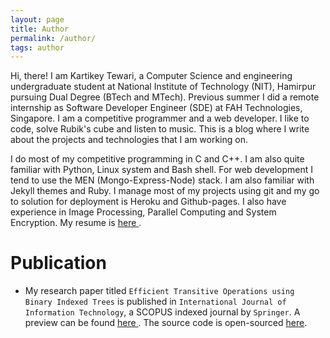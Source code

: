 ```yaml
---
layout: page
title: Author
permalink: /author/
tags: author
---
```


Hi, there! I am Kartikey Tewari, a Computer Science and engineering undergraduate student at National Institute of Technology (NIT), Hamirpur pursuing Dual Degree (BTech and MTech). Previous summer I did a remote internship as Software Developer Engineer (SDE) at FAH Technologies, Singapore. I am a competitive programmer and a web developer.  I like to code, solve Rubik's cube and listen to music. This is a blog where I write about the projects and technologies that I am working on.

I do most of my competitive programming in C and C++. I am also quite familiar with Python, Linux system and Bash shell. For web development I tend to use the MEN (Mongo-Express-Node) stack. I am also familiar with Jekyll themes and Ruby. I manage most of my projects using git and my go to solution for deployment is Heroku and Github-pages. I also have experience in Image Processing, Parallel Computing and System Encryption. My resume is <a href="/resume.pdf"> here </a>.


# Publication
- My research paper titled `Efficient Transitive Operations using Binary Indexed Trees` is published in `International Journal of Information Technology`, a SCOPUS indexed journal by `Springer`. A preview can be found <a href="https://link.springer.com/article/10.1007%2Fs41870-021-00685-z"> here </a>. The source code is open-sourced <a href="https://github.com/kartikeytewari/TBIT">here</a>. 
